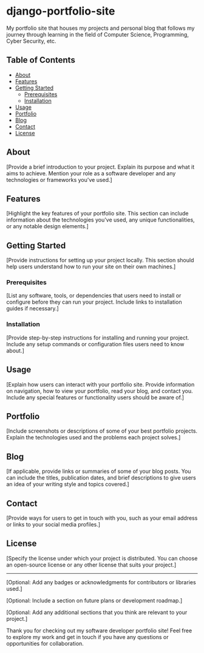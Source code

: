 # django-portfolio-site
My portfolio site that houses my projects and personal blog that follows my journey through learning in the field of Computer Science, Programming, Cyber Security, etc.

## Table of Contents

- [About](#about)
- [Features](#features)
- [Getting Started](#getting-started)
  - [Prerequisites](#prerequisites)
  - [Installation](#installation)
- [Usage](#usage)
- [Portfolio](#portfolio)
- [Blog](#blog)
- [Contact](#contact)
- [License](#license)

## About

[Provide a brief introduction to your project. Explain its purpose and what it aims to achieve. Mention your role as a software developer and any technologies or frameworks you've used.]

## Features

[Highlight the key features of your portfolio site. This section can include information about the technologies you've used, any unique functionalities, or any notable design elements.]

## Getting Started

[Provide instructions for setting up your project locally. This section should help users understand how to run your site on their own machines.]

### Prerequisites

[List any software, tools, or dependencies that users need to install or configure before they can run your project. Include links to installation guides if necessary.]

### Installation

[Provide step-by-step instructions for installing and running your project. Include any setup commands or configuration files users need to know about.]

## Usage

[Explain how users can interact with your portfolio site. Provide information on navigation, how to view your portfolio, read your blog, and contact you. Include any special features or functionality users should be aware of.]

## Portfolio

[Include screenshots or descriptions of some of your best portfolio projects. Explain the technologies used and the problems each project solves.]

## Blog

[If applicable, provide links or summaries of some of your blog posts. You can include the titles, publication dates, and brief descriptions to give users an idea of your writing style and topics covered.]

## Contact

[Provide ways for users to get in touch with you, such as your email address or links to your social media profiles.]

## License

[Specify the license under which your project is distributed. You can choose an open-source license or any other license that suits your project.]

---

[Optional: Add any badges or acknowledgments for contributors or libraries used.]

[Optional: Include a section on future plans or development roadmap.]

[Optional: Add any additional sections that you think are relevant to your project.]

Thank you for checking out my software developer portfolio site! Feel free to explore my work and get in touch if you have any questions or opportunities for collaboration.
